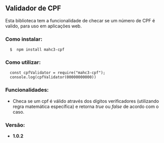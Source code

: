 ## Validador de CPF

Esta biblioteca tem a funcionalidade de checar se um número de CPF é valido, para uso em aplicações web. 

### Como instalar:

```
  $  npm install mahc3-cpf
```

### Como utilizar:

``` 
  const cpfValidator = require("mahc3-cpf");
  console.log(cpfValidator(00000000000)) 
 ```

### Funcionalidades: 
* Checa se um cpf é válido através dos dígitos verificadores (utilizando regra matemática específica) e retorna *true* ou *false* de acordo com o caso.

### Versão:
* **1.0.2**
